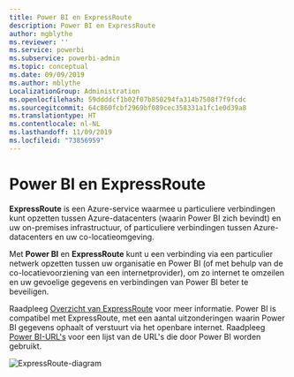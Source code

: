 ```yaml
---
title: Power BI en ExpressRoute
description: Power BI en ExpressRoute
author: mgblythe
ms.reviewer: ''
ms.service: powerbi
ms.subservice: powerbi-admin
ms.topic: conceptual
ms.date: 09/09/2019
ms.author: mblythe
LocalizationGroup: Administration
ms.openlocfilehash: 59ddddcf1b02f07b850294fa314b7508f7f9fcdc
ms.sourcegitcommit: 64c860fcbf2969bf089cec358331a1fc1e0d39a8
ms.translationtype: HT
ms.contentlocale: nl-NL
ms.lasthandoff: 11/09/2019
ms.locfileid: "73856959"
---
```

# <a name="power-bi-and-expressroute"></a>Power BI en ExpressRoute

**ExpressRoute** is een Azure-service waarmee u particuliere verbindingen kunt opzetten tussen Azure-datacenters (waarin Power BI zich bevindt) en uw on-premises infrastructuur, of particuliere verbindingen tussen Azure-datacenters en uw co-locatieomgeving.

Met **Power BI** en **ExpressRoute** kunt u een verbinding via een particulier netwerk opzetten tussen uw organisatie en Power BI (of met behulp van de co-locatievoorziening van een internetprovider), om zo internet te omzeilen en uw gevoelige gegevens en verbindingen van Power BI beter te beveiligen.

Raadpleeg [Overzicht van ExpressRoute](/azure/expressroute/expressroute-introduction) voor meer informatie. Power BI is compatibel met ExpressRoute, met een aantal uitzonderingen waarin Power BI gegevens ophaalt of verstuurt via het openbare internet. Raadpleeg [Power BI-URL's](power-bi-whitelist-urls.md) voor een lijst van de URL's die door Power BI worden gebruikt.

![ExpressRoute-diagram](media/service-admin-power-bi-expressroute/pbi_expressroute_1.png)